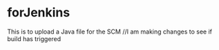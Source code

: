 # forJenkins
This is to upload a Java file for the SCM
//I am making changes to see if build has triggered

